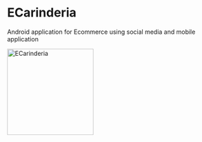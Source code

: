 # ECarinderia

Android application for Ecommerce using social media and mobile application

<img src='http://i.imgur.com/8isEREb.jpg' title='Ecarinderia' width='200px' alt='ECarinderia' />

